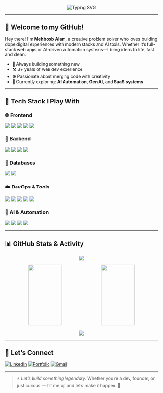 <p align="center">
  <img src="https://readme-typing-svg.herokuapp.com/?font=Fira+Code&size=28&pause=1000&color=36BCF7&center=true&vCenter=true&width=435&lines=Hey!+I'm+Mehboob+Alam+👨‍💻;⚡+Full+Stack+Developer;🧠+Gen+AI+Explorer" alt="Typing SVG" />
</p>

---

## 👋 Welcome to my GitHub!

Hey there! I'm **Mehboob Alam**, a creative problem solver who loves building dope digital experiences with modern stacks and AI tools. Whether it’s full-stack web apps or AI-driven automation systems—I bring ideas to life, fast and clean.

- 🧠 Always building something new  
- 🛠️ 3+ years of web dev experience  
- ⚙️ Passionate about merging code with creativity  
- 🧬 Currently exploring: **AI Automation**, **Gen AI**, and **SaaS systems**

---

## 🚀 Tech Stack I Play With

### 🌐 Frontend
<p>
  <img src="https://img.shields.io/badge/React-20232A?style=flat&logo=react&logoColor=61DAFB" />
  <img src="https://img.shields.io/badge/Next.js-000000?style=flat&logo=next.js&logoColor=white" />
  <img src="https://img.shields.io/badge/Tailwind_CSS-06B6D4?style=flat&logo=tailwind-css&logoColor=white" />
  <img src="https://img.shields.io/badge/HTML5-E34F26?style=flat&logo=html5&logoColor=white" />
  <img src="https://img.shields.io/badge/CSS3-1572B6?style=flat&logo=css3&logoColor=white" />
</p>

### 🧩 Backend
<p>
  <img src="https://img.shields.io/badge/Node.js-339933?style=flat&logo=nodedotjs&logoColor=white" />
  <img src="https://img.shields.io/badge/Express.js-000000?style=flat&logo=express&logoColor=white" />
  <img src="https://img.shields.io/badge/Django-092E20?style=flat&logo=django&logoColor=white" />
  <img src="https://img.shields.io/badge/REST_API-FF6F00?style=flat&logo=swagger&logoColor=white" />
</p>

### 💾 Databases
<p>
  <img src="https://img.shields.io/badge/MongoDB-47A248?style=flat&logo=mongodb&logoColor=white" />
  <img src="https://img.shields.io/badge/MySQL-4479A1?style=flat&logo=mysql&logoColor=white" />
</p>

### ☁️ DevOps & Tools
<p>
  <img src="https://img.shields.io/badge/Docker-2496ED?style=flat&logo=docker&logoColor=white" />
  <img src="https://img.shields.io/badge/AWS-232F3E?style=flat&logo=amazon-aws&logoColor=white" />
  <img src="https://img.shields.io/badge/Firebase-FFCA28?style=flat&logo=firebase&logoColor=black" />
  <img src="https://img.shields.io/badge/Git-F05032?style=flat&logo=git&logoColor=white" />
  <img src="https://img.shields.io/badge/GitHub-181717?style=flat&logo=github&logoColor=white" />
</p>

### 🧠 AI & Automation
<p>
  <img src="https://img.shields.io/badge/OpenAI-412991?style=flat&logo=openai&logoColor=white" />
  <img src="https://img.shields.io/badge/LangChain-000000?style=flat&logo=langchain&logoColor=white" />
  <img src="https://img.shields.io/badge/Generative_AI-1A1A1A?style=flat&logo=adobecreativecloud&logoColor=white" />
  <img src="https://img.shields.io/badge/Python_Automation-3776AB?style=flat&logo=python&logoColor=white" />
</p>

---

## 📊 GitHub Stats & Activity

<p align="center">
  <img src="https://github-profile-summary-cards.vercel.app/api/cards/profile-details?username=apsdeveloper461&theme=tokyonight" />
</p>

<p align="center">
  <img src="https://github-readme-stats.vercel.app/api?username=apsdeveloper461&show_icons=true&count_private=true&theme=tokyonight&border_radius=10" height="200px" width="47%" />
  <img src="https://github-readme-streak-stats.herokuapp.com/?user=apsdeveloper461&theme=tokyonight&border_radius=10" width="47%" height="200px" />
</p>

<p align="center">
  <img src="https://github-readme-activity-graph.vercel.app/graph?username=apsdeveloper461&theme=react-dark&hide_border=true&area=true&custom_title=Contribution+Graph" />
</p>

---



## 🔗 Let’s Connect

[![LinkedIn](https://img.shields.io/badge/LinkedIn-blue?style=for-the-badge&logo=linkedin)](https://www.linkedin.com/in/mehboob-alam-3999822b3/)
[![Portfolio](https://img.shields.io/badge/Portfolio-000?style=for-the-badge&logo=vercel)](https://mehboobalam.vercel.app/)
[![Gmail](https://img.shields.io/badge/Gmail-red?style=for-the-badge&logo=gmail&logoColor=white)](mailto:mehboobalam461@gmail.com)

---

> ⚡ *Let’s build something legendary.* Whether you're a dev, founder, or just curious — hit me up and let’s make it happen. 🚀
